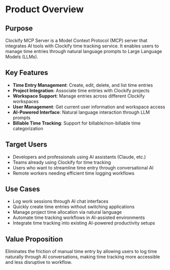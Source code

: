 # Product Overview

## Purpose
Clockify MCP Server is a Model Context Protocol (MCP) server that integrates AI tools with Clockify time tracking service. It enables users to manage time entries through natural language prompts to Large Language Models (LLMs).

## Key Features
- **Time Entry Management**: Create, edit, delete, and list time entries
- **Project Integration**: Associate time entries with Clockify projects
- **Workspace Support**: Manage entries across different Clockify workspaces
- **User Management**: Get current user information and workspace access
- **AI-Powered Interface**: Natural language interaction through LLM prompts
- **Billable Time Tracking**: Support for billable/non-billable time categorization

## Target Users
- Developers and professionals using AI assistants (Claude, etc.)
- Teams already using Clockify for time tracking
- Users who want to streamline time entry through conversational AI
- Remote workers needing efficient time logging workflows

## Use Cases
- Log work sessions through AI chat interfaces
- Quickly create time entries without switching applications
- Manage project time allocation via natural language
- Automate time tracking workflows in AI-assisted environments
- Integrate time tracking into existing AI-powered productivity setups

## Value Proposition
Eliminates the friction of manual time entry by allowing users to log time naturally through AI conversations, making time tracking more accessible and less disruptive to workflow.
